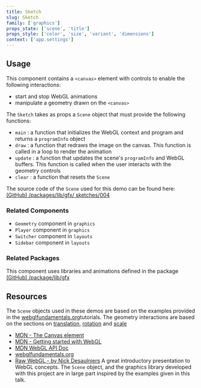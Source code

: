 ```yaml
---
title: Sketch
slug: Sketch
family: ['graphics']
props_state: ['scene', 'title']
props_style: ['color', 'size', 'variant', 'dimensions']
context: ['app.settings']
---
```


## Usage

This component contains a `<canvas>` element with controls to enable the following interactions:

- start and stop WebGL animations
- manipulate a geometry drawn on the `<canvas>`

The `Sketch` takes as props a `Scene` object that must provide the following functions:

- `main` : a function that initializes the WebGL context and program and returns a `programInfo` object
- `draw` : a function that redraws the image on the canvas. This function is called in a loop to render the animation
- `update` : a function that updates the scene's `programInfo` and WebGL buffers. This function is called when the user interacts with the geometry controls
- `clear` : a function that resets the `Scene`

The source code of the `Scene` used for this demo can be found here: [(GitHub) /packages/lib/gfx/ sketches/004](https://github.com/fat-fuzzy/rocks/tree/main/packages/lib/src/gfx/sketches/004)

### Related Components

- `Geometry` component in `graphics`
- `Player` component in `graphics`
- `Switcher` component in `layouts`
- `Sidebar` component in `layouts`

### Related Packages

This component uses libraries and animations defined in the package [(GitHub) /package/lib/gfx](https://github.com/fat-fuzzy/rocks/tree/main/packages/lib/src/gfx)

## Resources

The `Scene` objects used in these demos are based on the examples provided in the [webglfundamentals.org](https://webglfundamentals.org/)tutorials. The geometry interactions are based on the sections
on [translation](https://webglfundamentals.org/webgl/lessons/webgl-2d-translation.html), [rotation](https://webglfundamentals.org/webgl/lessons/webgl-2d-rotation.html) and [scale](https://webglfundamentals.org/webgl/lessons/webgl-2d-scale.html)

- [MDN - The Canvas element](https://developer.mozilla.org/en-US/docs/Web/HTML/Element/canvas)
- [MDN - Getting started with WebGL](https://developer.mozilla.org/en-US/docs/Web/API/WebGL_API/Tutorial/Getting_started_with_WebGL)
- [MDN WebGL API Doc](https://developer.mozilla.org/en-US/docs/Web/API/WebGL_API)
- [webglfundamentals.org](https://webglfundamentals.org/)
- [Raw WebGL - by Nick Desaulniers](https://www.youtube.com/watch?v=H4c8t6myAWU) A great introductory presentation to WebGL concepts. The `Scene` object, and the graphics library developed with this project are in large part inspired by the examples given in this talk.
